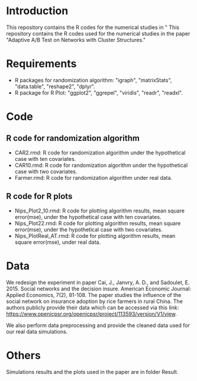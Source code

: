 # Introduction
 This repository contains the R codes for the numerical studies in " This repository contains the R codes used for the numerical studies in the paper "Adaptive A/B Test on Networks with Cluster Structures."

# Requirements
- R packages for randomization algorithm: "igraph", "matrixStats", "data.table", "reshape2", "dplyr".
- R package for R Plot: "ggplot2", "ggrepel", "viridis", "readr", "readxl".

# Code
## R code for randomization algorithm
- CAR2.rmd: R code for randomization algorithm under the hypothetical case with ten covariates.
- CAR10.rmd: R code for randomization algorithm under the hypothetical case with two covariates.
- Farmer.rmd: R code for randomization algorithm under real data.

## R code for R plots 
- Nips_Plot2_10.rmd: R code for plotting algorithm results, mean square error(mse), under the hypothetical case with ten covariates.
- Nips_Plot22.rmd: R code for plotting algorithm results, mean square error(mse), under the hypothetical case with two covariates.
- Nips_PlotReal_AT.rmd: R code for plotting algorithm results, mean square error(mse), under real data.

# Data
We redesign the experiment in paper Cai, J., Janvry, A. D., and Sadoulet, E. 2015. Social networks and the decision insure. American Economic Journal: Applied Economics, 7(2), 81-108. The paper studies the influence of the social network on insurance adoption by rice farmers in rural China. The authors publicly provide their data which can be accessed via this link: https://www.openicpsr.org/openicpsr/project/113593/version/V1/view.

We also perform data preprocessing and provide the cleaned data used for our real data simulations.

# Others
Simulations results and the plots used in the paper are in folder Result. 

